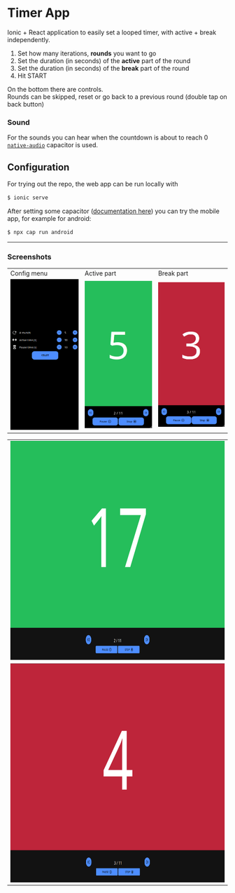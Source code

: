 # Timer App

Ionic + React application to easily set a looped timer, with active + break independently.

1. Set how many iterations, **rounds** you want to go
2. Set the duration (in seconds) of the **active** part of the round
3. Set the duration (in seconds) of the **break** part of the round
4. Hit START

On the bottom there are controls.<br>
Rounds can be skipped, reset or go back to a previous round (double tap on back button)

### Sound
For the sounds you can hear when the countdown is about to reach 0 [`native-audio`](https://github.com/Cap-go/capacitor-native-audio) capacitor is used.

## Configuration
For trying out the repo, the web app can be run locally with
```bash
$ ionic serve
```

After setting some capacitor ([documentation here](https://capacitorjs.com/docs/)) you can try the mobile app, for example for android:
```bash
$ npx cap run android
```

---
### Screenshots
<table>
  <tr>
    <td>Config menu</td>
    <td>Active part</td>
    <td>Break part</td>
  </tr>
  <tr>
    <td><img src="screenshots/screenshot01.png" width="400"></td>
    <td><img src="screenshots/screenshot02.png" width="400"></td>
    <td><img src="screenshots/screenshot03.png" width="400"></td>
  </tr>
</table>
<table>
  <tr>
    <td><img src="screenshots/screenshot04.png" width="720" height="500"></td>
  </tr>
  <tr>
    <td><img src="screenshots/screenshot05.png" width="720" height="500"></td>
  </tr>
</table>

